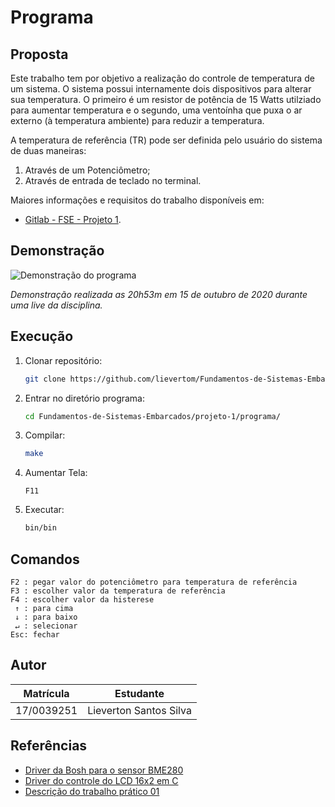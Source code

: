 # Programa

## Proposta

Este trabalho tem por objetivo a realização do controle de temperatura de um sistema. O sistema possui internamente dois dispositivos para alterar sua temperatura. O primeiro é um resistor de potência de 15 Watts utilziado para aumentar temperatura e o segundo, uma ventoínha que puxa o ar externo (à temperatura ambiente) para reduzir a temperatura.

A temperatura de referência (TR) pode ser definida pelo usuário do sistema de duas maneiras:

1. Através de um Potenciômetro;
2. Através de entrada de teclado no terminal.

Maiores informações e requisitos do trabalho disponíveis em:
*   [Gitlab - FSE - Projeto 1](https://gitlab.com/fse_fga/projetos/projeto-1).

## Demonstração

![Demonstração do programa](./ass/demonstration.gif)

*Demonstração realizada as 20h53m em 15 de outubro de 2020 durante uma live da disciplina.*

## Execução

1. Clonar repositório:

    ```bash
    git clone https://github.com/lievertom/Fundamentos-de-Sistemas-Embarcados.git
    ```

2. Entrar no diretório programa:

    ```bash
    cd Fundamentos-de-Sistemas-Embarcados/projeto-1/programa/
    ```

3. Compilar:

    ```bash
    make
    ```

4. Aumentar Tela:

    `F11`

5. Executar:

    ```bash
    bin/bin
    ```

## Comandos

    F2 : pegar valor do potenciômetro para temperatura de referência
    F3 : escolher valor da temperatura de referência 
    F4 : escolher valor da histerese
     ↑ : para cima
     ↓ : para baixo
     ↵ : selecionar
    Esc: fechar

## Autor

|Matrícula | Estudante |
| -- | -- |
| 17/0039251 | Lieverton Santos Silva |

## Referências

*   [Driver da Bosh para o sensor BME280](https://github.com/BoschSensortec/BME280_driver)
*   [Driver do controle do LCD 16x2 em C](http://www.bristolwatch.com/rpi/i2clcd.htm)
*   [Descrição do trabalho prático 01](https://gitlab.com/fse_fga/projetos/projeto-1)